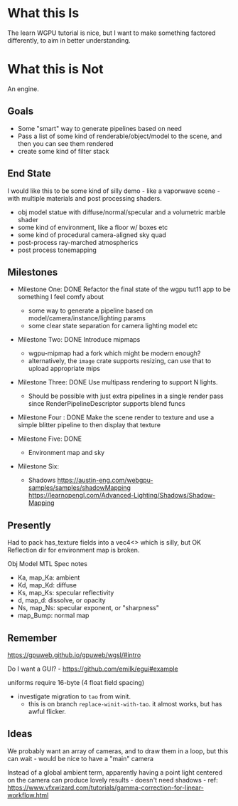 # What this Is

The learn WGPU tutorial is nice, but I want to make something factored differently, to aim in better understanding.

# What this is Not

An engine.

## Goals

- Some "smart" way to generate pipelines based on need
- Pass a list of some kind of renderable/object/model to the scene, and then you can see them rendered
- create some kind of filter stack

## End State

I would like this to be some kind of silly demo - like a vaporwave scene - with multiple materials and post processing shaders.

- obj model statue with diffuse/normal/specular and a volumetric marble shader
- some kind of environment, like a floor w/ boxes etc
- some kind of procedural camera-aligned sky quad
- post-process ray-marched atmospherics
- post process tonemapping


## Milestones

- Milestone One: DONE
Refactor the final state of the wgpu tut11 app to be something I feel comfy about
	- some way to generate a pipeline based on model/camera/instance/lighting params
	- some clear state separation for camera lighting model etc

- Milestone Two: DONE
Introduce mipmaps
	- wgpu-mipmap had a fork which might be modern enough?
	- alternatively, the `image` crate supports resizing, can use that to upload appropriate mips

- Milestone Three: DONE
Use multipass rendering to support N lights.
	- Should be possible with just extra pipelines in a single render pass since RenderPipelineDescriptor supports blend funcs

- Milestone Four : DONE
Make the scene render to texture and use a simple blitter pipeline to then display that texture

- Milestone Five: DONE
	- Environment map and sky

- Milestone Six:
	- Shadows
	https://austin-eng.com/webgpu-samples/samples/shadowMapping
	https://learnopengl.com/Advanced-Lighting/Shadows/Shadow-Mapping

## Presently

Had to pack has_texture fields into a vec4<> which is silly, but OK
Reflection dir for environment map is broken.


Obj Model MTL Spec notes
- Ka, map_Ka: ambient
- Kd, map_Kd: diffuse
- Ks, map_Ks: specular reflectivity
- d, map_d: dissolve, or opacity
- Ns, map_Ns: specular exponent, or "sharpness"
- map_Bump: normal map




## Remember

https://gpuweb.github.io/gpuweb/wgsl/#intro

Do I want a GUI?
	- https://github.com/emilk/egui#example

uniforms require 16-byte (4 float field spacing)

- investigate migration to `tao` from winit.
	- this is on branch `replace-winit-with-tao`. it almost works, but has awful flicker.

## Ideas

We probably want an array of cameras, and to draw them in a loop, but this can wait
	- would be nice to have a "main" camera

Instead of a global ambient term, apparently having a point light centered on the camera can produce lovely results
	- doesn't need shadows
	- ref: https://www.vfxwizard.com/tutorials/gamma-correction-for-linear-workflow.html
